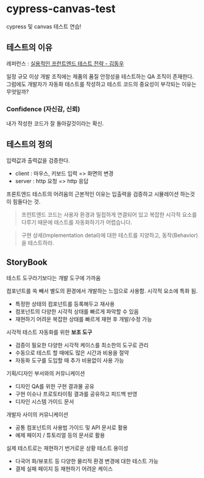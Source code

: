 # cypress-canvas-test
cypress 및 canvas 테스트 연습!

## 테스트의 이유

레퍼런스 : [실용적인 프런트엔드 테스트 전략 - 김동우](https://www.youtube.com/watch?v=q9d631Nl0_4)

일정 규모 이상 개발 조직에는 제품의 품질 안정성을 테스트하는 QA 조직이 존재한다.\
그럼에도 개발자가 자동화 테스트를 작성하고 테스트 코드의 중요성이 부각되는 이유는 무엇일까?

### Confidence (자신감, 신뢰)

내가 작성한 코드가 잘 돌아갈것이라는 확신.

## 테스트의 정의

입력값과 출력값을 검증한다. 

* client : 마우스, 키보드 입력 => 화면의 변경
* server : http 요청 => http 응답 

프론트엔드 테스트의 어려움의 근본적인 이유는 입출력을 검증하고 시뮬레이션 하는것이 힘들다는 것.

> 프런트엔드 코드는 사용자 환경과 밀접하게 연결되어 있고 복잡한 시각적 요소를 다루기 때문에 테스트를 자동화하기가 어렵습니다.
 
> 구현 상세(Implementation detail)에 대한 테스트를 지양하고, 동작(Behavior)을 테스트하라.

## StoryBook

테스트 도구라기보다는 개발 도구에 가까움

컴포넌트를 쏙 빼서 별도의 환경에서 개발하는 느낌으로 사용함. 시각적 요소에 특화 됨.

* 특정한 상태의 컴포넌트를 등록해두고 재사용
* 컴포넌트의 다양한 시각적 상태를 빠르게 파악할 수 있음
* 재현하기 어려운 복잡한 상태를 빠르게 재현 후 개발/수정 가능

시각적 테스트 자동화를 위한 **보조 도구**

* 검증이 필요한 다양한 시각적 케이스를 최소한의 도구로 관리
* 수동으로 테스트 할 때에도 많은 시간과 비용을 절약
* 자동화 도구를 도입할 때 추가 비용없이 사용 가능

기획/디자인 부서와의 커뮤니케이션 

* 디자인 QA를 위한 구현 결과물 공유 
* 구현 이슈나 프로토타이핑 결과를 공유하고 피드백 반영
* 디자인 시스템 가이드 문서

개발자 사이의 커뮤니케이션 

* 공통 컴포넌트의 사용법 가이드 및 API 문서로 활용
* 예제 페이지 / 튜토리얼 등의 문서로 활용

실제 테스트로는 재현하기 번거로운 상황 테스트 용이성 

* 다국어 화/뷰포트 등 다양한 물리적 환경 변경에 대한 테스트 가능
* 결제 실패 페이지 등 재현하기 어려운 케이스
